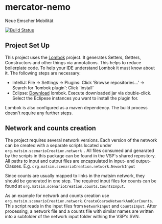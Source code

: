 # mercator-nemo
Neue Emscher Mobilität

[![Build Status](https://travis-ci.org/matsim-vsp/mercator-nemo.svg?branch=master)](https://travis-ci.org/matsim-vsp/mercator-nemo)

## Project Set Up
This project uses the [Lombok](https://projectlombok.org/features/all) project. It generates Setters, Getters, Constructors and other things via annotations. This helps to reduce boilerplate code. To help your IDE understand Lombok it must know about it. The following steps are necessary:

* IntelliJ: File -> Settings -> Plugins: Click 'Browse repositories...' -> Search for 'lombok plugin': Click 'install'
* Eclipse: [Download](https://projectlombok.org/download) lombok. Execute downloaded jar via double-click. Select the Eclipese instances you want to install the plugin for.

Lombok is also configured as a maven dependency. The build process doesn't require any further steps.

## Network and counts creation
The project requires several network versions. Each version of the network can be created with a separate scripts located under ```org.matsim.scenarioCreation.network ```. All files consumed and genarated by the scripts in this package can be found in the VSP's shared repository. All paths to input and output files are encapsulated in input- and output-Classes. E.g. ```org.matsim.scenarioCreation.network.NeworkInput```

Since counts are usually mapped to links in the matsim network, they should be generated in one step. The required input files for counts can be found at ```org.matsim.scenarioCreation.counts.CountsInput```. 

As an example for network and counts creation use ```org.matsim.scenarioCreation.network.CreateCoarseNetworkAndCarCounts```. This script reads in the input files from ```NetworkInput``` and ```CountsInput```. After processing, a network file and a counts file with similar names are written into a subfolder of the network input folder withing the VSP's SVN.
